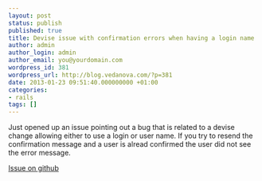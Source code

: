 ```yaml
---
layout: post
status: publish
published: true
title: Devise issue with confirmation errors when having a login name
author: admin
author_login: admin
author_email: you@yourdomain.com
wordpress_id: 381
wordpress_url: http://blog.vedanova.com/?p=381
date: 2013-01-23 09:51:40.000000000 +01:00
categories:
- rails
tags: []
---
```

Just opened up an issue pointing out a bug that is related to a devise change allowing either to use a login or user name. If you try to resend the confirmation message and a user is alread confirmed the user did not see the error message.

<a href="https://github.com/plataformatec/devise/issues/2236">Issue on github</a>
